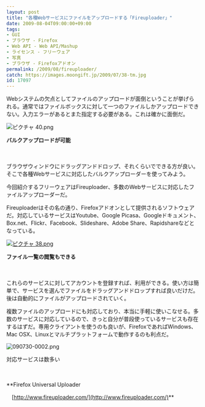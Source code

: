 ```yaml
---
layout: post
title: "各種Webサービスにファイルをアップロードする「Fireuploader」"
date: 2009-08-04T09:00:00+09:00
tags: 
- GUI
- ブラウザ - Firefox
- Web API - Web API/Mashup
- ライセンス - フリーウェア
- 写真
- ブラウザ - Firefoxアドオン
permalink: /2009/08/fireuploader/
catch: https://images.moongift.jp/2009/07/38-tm.jpg
id: 17097
---
```

Webシステムの欠点としてファイルのアップロードが面倒ということが挙げられる。通常ではファイルボックスに対して一つのファイルしかアップロードできない。入力エラーがあるとまた指定する必要がある。これは確かに面倒だ。

  

![ピクチャ 40.png](https://images.moongift.jp/2009/07/40.png)  
  
**バルクアップロードが可能**

  

　

  

ブラウザウィンドウにドラッグアンドドロップ、それくらいでできる方が良い。そこで各種Webサービスに対応したバルクアップローダーを使ってみよう。

  

今回紹介するフリーウェアはFireuploader、多数のWebサービスに対応したファイルアップローダーだ。

  
<!--more-->

Fireuploaderはその名の通り、Firefoxアドオンとして提供されるソフトウェアだ。対応しているサービスはYoutube、Google Picasa、Googleドキュメント、Box.net、Flickr、Facebook、Slideshare、Adobe Share、Rapidshareなどとなっている。

  

[![ピクチャ 38.png](https://images.moongift.jp/2009/07/38-tm.jpg)](https://images.moongift.jp/2009/07/381.png)  
  
**ファイル一覧の閲覧もできる**

  

　

  

これらのサービスに対してアカウントを登録すれば、利用ができる。使い方は簡単で、サービスを選んでファイルをドラッグアンドドロップすれば良いだけだ。後は自動的にファイルがアップロードされていく。

  

複数ファイルのアップロードにも対応しており、本当に手軽に使いこなせる。多数のサービスに対応しているので、きっと自分が普段使っているサービスも存在するはずだ。専用クライアントを使うのも良いが、FirefoxであればWindows、Mac OSX、Linuxとマルチプラットフォームで動作するのも利点だ。

  

![090730-0002.png](https://images.moongift.jp/2009/07/090730-0002.png)  
  
対応サービスは数多い

  

　

  

**Firefox Universal Uploader  
  
　[http://www.fireuploader.com/](http://www.fireuploader.com/)**

  

